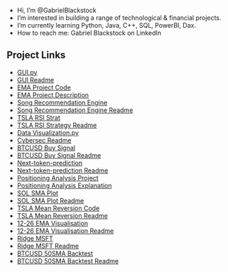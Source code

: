 - Hi, I’m @GabrielBlackstock
- I’m interested in building a range of technological & financial projects.
- I’m currently learning Python, Java, C++, SQL, PowerBI, Dax.
- How to reach me: Gabriel Blackstock on LinkedIn

## Project Links
- [GUI.py](https://github.com/GabrielBlackstock/Project-Gui/blob/main/gui.py)
- [GUI Readme](https://github.com/GabrielBlackstock/Project-Gui/blob/main/gui%20readme.md)
- [EMA Project Code](EMA%20Project.md)
- [EMA Project Description](EMA%20Project%20Description.md)
- [Song Recommendation Engine](https://github.com/GabrielBlackstock/Song-Recommendation-Engine/blob/main/Song%20Recommendation%20Engine)
- [Song Recommendation Engine Readme](https://github.com/GabrielBlackstock/Song-Recommendation-Engine/blob/main/Song%20recommendation%20engine%20readme.md)
- [TSLA RSI Strat](https://github.com/GabrielBlackstock/GabrielBlackstock/blob/main/TSLA%20RSI%20Strat)
- [TSLA RSI Strategy Readme](https://github.com/GabrielBlackstock/GabrielBlackstock/blob/main/TSLA%20RSI%20Strategy%20(readme).md)
- [Data Visualization.py](https://github.com/GabrielBlackstock/Cybersecurity-Data-Visualisation-/blob/main/Data%20Visualization.py)
- [Cybersec Readme](https://github.com/GabrielBlackstock/Cybersecurity-Data-Visualisation-/blob/main/Cybersec%20readme.md)
- [BTCUSD Buy Signal](https://github.com/GabrielBlackstock/GabrielBlackstock/blob/main/BTCUSD%20Buy%20Signal)
- [BTCUSD Buy Signal Readme](https://github.com/GabrielBlackstock/GabrielBlackstock/blob/main/BTCUSD%20Buy%20Signal%20(ReadMe).md)
- [Next-token-prediction](https://github.com/GabrielBlackstock/Next-token-prediction---GPT2/blob/main/Next-token-prediction)
- [Next-token-prediction Readme](https://github.com/GabrielBlackstock/Next-token-prediction---GPT2/blob/main/Next-token-prediction%20readme.md)
- [Positioning Analysis Project](https://github.com/GabrielBlackstock/GabrielBlackstock/blob/main/PositioningAnalysis.ipynb)
- [Positioning Analysis Explanation](https://github.com/GabrielBlackstock/GabrielBlackstock/blob/main/PositioningAnalysis(Readme).md)
- [SOL SMA Plot](https://github.com/GabrielBlackstock/GabrielBlackstock/blob/main/$SOL%20SMA%20Plot)
- [SOL SMA Plot Readme](https://github.com/GabrielBlackstock/GabrielBlackstock/blob/main/$SOL%20SMA%20Plot%20(ReadMe).md)
- [TSLA Mean Reversion Code](https://github.com/GabrielBlackstock/TSLA-Mean-Reversion/blob/main/TSLA%20Mean%20Reversion%20Code)
- [TSLA Mean Reversion Readme](https://github.com/GabrielBlackstock/TSLA-Mean-Reversion/blob/main/TSLA%20Mean%20Reversion%20readme.md)
- [12-26 EMA Visualisation](https://github.com/GabrielBlackstock/GabrielBlackstock/blob/main/12-26%20EMA%20Visualisation)
- [12-26 EMA Visualisation Readme](https://github.com/GabrielBlackstock/GabrielBlackstock/blob/main/12-26%20EMA%20Trend%20Visualisation%20(Readme).md)
- [Ridge MSFT](https://github.com/GabrielBlackstock/Ridge-MSFT/blob/main/ridge%20msft)
- [Ridge MSFT Readme](https://github.com/GabrielBlackstock/Ridge-MSFT/blob/main/ridge%20readme.md)
- [BTCUSD 50SMA Backtest](https://github.com/GabrielBlackstock/GabrielBlackstock/blob/main/BTCUSD%2050SMA%20Backtest)
- [BTCUSD 50SMA Backtest Readme](https://github.com/GabrielBlackstock/GabrielBlackstock/blob/main/BTCUSD%2050SMA%20Backtest%20lot%20(ReadMe).md)
